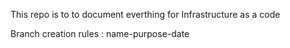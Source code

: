 This repo is to to document everthing for Infrastructure as a code

Branch creation rules : name-purpose-date
